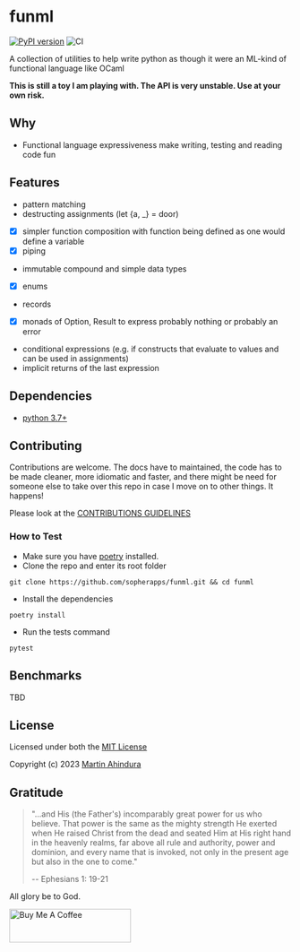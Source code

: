 # funml

[![PyPI version](https://badge.fury.io/py/funml.svg)](https://badge.fury.io/py/funml) ![CI](https://github.com/sopherapps/funml/actions/workflows/CI.yml/badge.svg)

A collection of utilities to help write python as though it were an ML-kind of functional language like OCaml

**This is still a toy I am playing with. The API is very unstable. Use at your own risk.**

## Why

- Functional language expressiveness make writing, testing and reading code fun

## Features

- pattern matching
- destructing assignments (let {a, _} = door)
- [x] simpler function composition with function being defined as one would define a variable
- [x] piping 
- immutable compound and simple data types
- [x] enums 
- records
- [x] monads of Option, Result to express probably nothing or probably an error
- conditional expressions (e.g. if constructs that evaluate to values and can be used in assignments)
- implicit returns of the last expression 

## Dependencies

- [python 3.7+](https://docs.python.org/)

## Contributing

Contributions are welcome. The docs have to maintained, the code has to be made cleaner, more idiomatic and faster,
and there might be need for someone else to take over this repo in case I move on to other things. It happens!

Please look at the [CONTRIBUTIONS GUIDELINES](./CONTRIBUTING.md)

### How to Test

- Make sure you have [poetry](https://python-poetry.org/) installed.
- Clone the repo and enter its root folder

```shell
git clone https://github.com/sopherapps/funml.git && cd funml
```

- Install the dependencies

```shell
poetry install
```

- Run the tests command

```shell
pytest
```

## Benchmarks

TBD

## License

Licensed under both the [MIT License](./LICENSE-MIT)

Copyright (c) 2023 [Martin Ahindura](https://github.com/tinitto)

## Gratitude

> "...and His (the Father's) incomparably great power for us who believe. That power is the same as the mighty strength
> He exerted when He raised Christ from the dead and seated Him at His right hand in the heavenly realms, 
> far above all rule and authority, power and dominion, and every name that is invoked, not only in the present age but 
> also in the one to come."
>
> -- Ephesians 1: 19-21

All glory be to God.

<a href="https://www.buymeacoffee.com/martinahinJ" target="_blank"><img src="https://cdn.buymeacoffee.com/buttons/v2/default-yellow.png" alt="Buy Me A Coffee" style="height: 60px !important;width: 217px !important;" ></a>